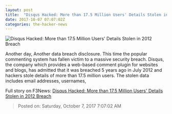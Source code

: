 ```yaml
---
layout: post
title:  "Disqus Hacked: More than 17.5 Million Users' Details Stolen in 2012 Breach"
date: 2017-10-07 07:07:02Z
categories: the-hacker-news
---
```


![Disqus Hacked: More than 17.5 Million Users' Details Stolen in 2012 Breach](https://4.bp.blogspot.com/-8hidPB4cb-w/Wdh2yjTrFQI/AAAAAAAAAW4/YmILf4_w1QYtPSSBW7RruFougy-S7riHQCLcBGAs/s1600/Disqus-comment-system-hacked.png)

Another day, Another data breach disclosure. This time the popular commenting system has fallen victim to a massive security breach. Disqus, the company which provides a web-based comment plugin for websites and blogs, has admitted that it was breached 5 years ago in July 2012 and hackers stole details of more than 17.5 million users. The stolen data includes email addresses, usernames,


Full story on F3News: [Disqus Hacked: More than 17.5 Million Users' Details Stolen in 2012 Breach](http://www.f3nws.com/n/MytATD)

> Posted on: Saturday, October 7, 2017 7:07:02 AM
